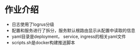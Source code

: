# 作业介绍
- 日志使用了logrus分级
- 配置和服务进行了拆分，服务默认根路由显示从配置中读取的信息
- yaml目录是deployment， service, ingress的相关yaml文件
- scripts.sh是docker构建推送脚本